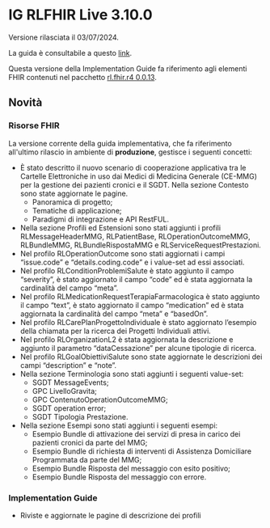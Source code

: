 # IG RLFHIR Live 3.10.0

Versione rilasciata il 03/07/2024. 

La guida è consultabile a questo [link](https://simplifier.net/guide/ig-rlfhir?version=3.10.0).

Questa versione della Implementation Guide fa riferimento agli elementi FHIR contenuti nel pacchetto [rl.fhir.r4 0.0.13](https://simplifier.net/packages/rl.fhir.r4/0.0.13).

## Novità
### Risorse FHIR

La versione corrente della guida implementativa, che fa riferimento all'ultimo rilascio in ambiente di <b>produzione</b>, gestisce i seguenti concetti:

- È stato descritto il nuovo scenario di cooperazione applicativa tra le Cartelle Elettroniche in uso dai Medici di Medicina Generale (CE-MMG) per la gestione dei pazienti cronici e il SGDT. Nella sezione Contesto sono state aggiornate le pagine.
  - Panoramica di progetto;
  - Tematiche di applicazione;
  - Paradigmi di integrazione e API RestFUL.
- Nella sezione Profili ed Estensioni sono stati aggiunti i profili RLMessageHeaderMMG, RLPatientBase, RLOperationOutcomeMMG, RLBundleMMG, RLBundleRispostaMMG e RLServiceRequestPrestazioni.
- Nel profilo RLOperationOutcome sono stati aggiornati i campi “issue.code” e “details.coding.code” e i value-set ad essi associati.
- Nel profilo RLConditionProblemiSalute è stato aggiunto il campo “severity”, è stato aggiornato il campo “code” ed è stata aggiornata la cardinalità del campo “meta”.
- Nel profilo RLMedicationRequestTerapiaFarmacologica è stato aggiunto il campo “text”, è stato aggiornato il campo “medication” ed è stata aggiornata la cardinalità del campo “meta” e “basedOn”.
- Nel profilo RLCarePlanProgettoIndividuale è stato aggiornato l’esempio della chiamata per la ricerca dei Progetti Individuali attivi.
- Nel profilo RLOrganizationL2 è stata aggiornata la descrizione e aggiunto il parametro “dataCessazione” per alcune tipologie di ricerca.
- Nel profilo RLGoalObiettiviSalute sono state aggiornate le descrizioni dei campi “description” e “note”.
- Nella sezione Terminologia sono stati aggiunti i seguenti value-set:
  - SGDT MessageEvents;
  - GPC LivelloGravita;
  - GPC ContenutoOperationOutcomeMMG;
  - SGDT operation error;
  - SGDT Tipologia Prestazione.
- Nella sezione Esempi sono stati aggiunti i seguenti esempi:
  - Esempio Bundle di attivazione dei servizi di presa in carico dei pazienti cronici da parte del MMG;
  - Esempio Bundle di richiesta di interventi di Assistenza Domiciliare Programmata da parte del MMG;
  - Esempio Bundle Risposta del messaggio con esito positivo;
  - Esempio Bundle Risposta del messaggio con errore.

### Implementation Guide
- Riviste e aggiornate le pagine di descrizione dei profili